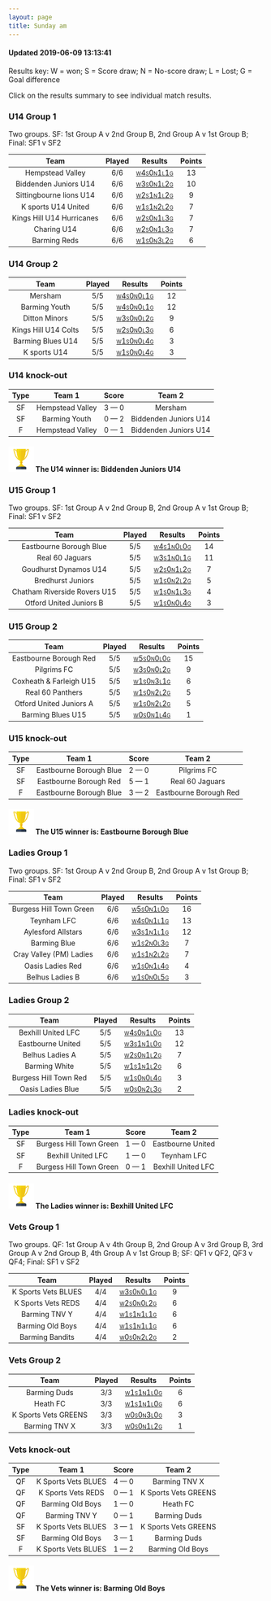 ```yaml
---
layout: page
title: Sunday am
---
```


#### Updated 2019-06-09 13:13:41 

Results key: W = won; S = Score draw; N = No-score draw; L = Lost; G = Goal difference

Click on the results summary to see individual match results.


### U14 Group 1
 Two groups. SF: 1st Group A v 2nd Group B, 2nd Group A v 1st Group B; Final: SF1 v SF2

|           Team            | Played |                                                                                   Results                                                                                    | Points |
|:-------------------------:|:------:|:----------------------------------------------------------------------------------------------------------------------------------------------------------------------------:|:------:|
|     Hempstead Valley      |  6/6   |     <a href="teamres/Hempstead-Valley-.html"><font size="1">W</font>4<font size="1">S</font>0<font size="1">N</font>1<font size="1">L</font>1<font size="1">G</font></a>     |   13   |
|   Biddenden Juniors U14   |  6/6   |   <a href="teamres/Biddenden-Juniors-U14.html"><font size="1">W</font>3<font size="1">S</font>0<font size="1">N</font>1<font size="1">L</font>2<font size="1">G</font></a>   |   10   |
|  Sittingbourne lions U14  |  6/6   |  <a href="teamres/Sittingbourne-lions-U14.html"><font size="1">W</font>2<font size="1">S</font>1<font size="1">N</font>1<font size="1">L</font>2<font size="1">G</font></a>  |   9    |
|    K sports U14 United    |  6/6   |    <a href="teamres/K-sports-U14-United.html"><font size="1">W</font>1<font size="1">S</font>1<font size="1">N</font>2<font size="1">L</font>2<font size="1">G</font></a>    |   7    |
| Kings Hill U14 Hurricanes |  6/6   | <a href="teamres/Kings-Hill-U14-Hurricanes.html"><font size="1">W</font>2<font size="1">S</font>0<font size="1">N</font>1<font size="1">L</font>3<font size="1">G</font></a> |   7    |
|        Charing U14        |  6/6   |        <a href="teamres/Charing-U14.html"><font size="1">W</font>2<font size="1">S</font>0<font size="1">N</font>1<font size="1">L</font>3<font size="1">G</font></a>        |   7    |
|       Barming Reds        |  6/6   |       <a href="teamres/Barming-Reds.html"><font size="1">W</font>1<font size="1">S</font>0<font size="1">N</font>3<font size="1">L</font>2<font size="1">G</font></a>        |   6    |



### U14 Group 2

|         Team         | Played |                                                                                 Results                                                                                 | Points |
|:--------------------:|:------:|:-----------------------------------------------------------------------------------------------------------------------------------------------------------------------:|:------:|
|       Mersham        |  5/5   |       <a href="teamres/Mersham.html"><font size="1">W</font>4<font size="1">S</font>0<font size="1">N</font>0<font size="1">L</font>1<font size="1">G</font></a>        |   12   |
|    Barming Youth     |  5/5   |    <a href="teamres/Barming-Youth.html"><font size="1">W</font>4<font size="1">S</font>0<font size="1">N</font>0<font size="1">L</font>1<font size="1">G</font></a>     |   12   |
|    Ditton Minors     |  5/5   |    <a href="teamres/Ditton-Minors.html"><font size="1">W</font>3<font size="1">S</font>0<font size="1">N</font>0<font size="1">L</font>2<font size="1">G</font></a>     |   9    |
| Kings Hill U14 Colts |  5/5   | <a href="teamres/Kings-Hill-U14-Colts.html"><font size="1">W</font>2<font size="1">S</font>0<font size="1">N</font>0<font size="1">L</font>3<font size="1">G</font></a> |   6    |
|  Barming Blues U14   |  5/5   |  <a href="teamres/Barming-Blues-U14.html"><font size="1">W</font>1<font size="1">S</font>0<font size="1">N</font>0<font size="1">L</font>4<font size="1">G</font></a>   |   3    |
|     K sports U14     |  5/5   |     <a href="teamres/K-sports-U14.html"><font size="1">W</font>1<font size="1">S</font>0<font size="1">N</font>0<font size="1">L</font>4<font size="1">G</font></a>     |   3    |



### U14 knock-out
 

| Type |      Team 1      |    Score    |        Team 2         |
|:----:|:----------------:|:-----------:|:---------------------:|
|  SF  | Hempstead Valley | 3 &mdash; 0 |        Mersham        |
|  SF  |  Barming Youth   | 0 &mdash; 2 | Biddenden Juniors U14 |
|  F   | Hempstead Valley | 0 &mdash; 1 | Biddenden Juniors U14 |


#### <img src="assets/images/animated-trophy.gif" height="50"> The U14 winner is: Biddenden Juniors U14
### U15 Group 1
 Two groups. SF: 1st Group A v 2nd Group B, 2nd Group A v 1st Group B; Final: SF1 v SF2

|             Team             | Played |                                                                                     Results                                                                                     | Points |
|:----------------------------:|:------:|:-------------------------------------------------------------------------------------------------------------------------------------------------------------------------------:|:------:|
|   Eastbourne Borough Blue    |  5/5   |   <a href="teamres/Eastbourne-Borough-Blue.html"><font size="1">W</font>4<font size="1">S</font>1<font size="1">N</font>0<font size="1">L</font>0<font size="1">G</font></a>    |   14   |
|       Real 60 Jaguars        |  5/5   |       <a href="teamres/Real-60-Jaguars-.html"><font size="1">W</font>3<font size="1">S</font>1<font size="1">N</font>0<font size="1">L</font>1<font size="1">G</font></a>       |   11   |
|    Goudhurst Dynamos U14     |  5/5   |    <a href="teamres/Goudhurst-Dynamos-U14.html"><font size="1">W</font>2<font size="1">S</font>0<font size="1">N</font>1<font size="1">L</font>2<font size="1">G</font></a>     |   7    |
|      Bredhurst Juniors       |  5/5   |      <a href="teamres/Bredhurst-Juniors.html"><font size="1">W</font>1<font size="1">S</font>0<font size="1">N</font>2<font size="1">L</font>2<font size="1">G</font></a>       |   5    |
| Chatham Riverside Rovers U15 |  5/5   | <a href="teamres/Chatham-Riverside-Rovers-U15.html"><font size="1">W</font>1<font size="1">S</font>0<font size="1">N</font>1<font size="1">L</font>3<font size="1">G</font></a> |   4    |
|   Otford United Juniors B    |  5/5   |   <a href="teamres/Otford-United-Juniors-B.html"><font size="1">W</font>1<font size="1">S</font>0<font size="1">N</font>0<font size="1">L</font>4<font size="1">G</font></a>    |   3    |



### U15 Group 2

|          Team           | Played |                                                                                  Results                                                                                   | Points |
|:-----------------------:|:------:|:--------------------------------------------------------------------------------------------------------------------------------------------------------------------------:|:------:|
| Eastbourne Borough Red  |  5/5   | <a href="teamres/Eastbourne-Borough-Red-.html"><font size="1">W</font>5<font size="1">S</font>0<font size="1">N</font>0<font size="1">L</font>0<font size="1">G</font></a> |   15   |
|       Pilgrims FC       |  5/5   |       <a href="teamres/Pilgrims-FC.html"><font size="1">W</font>3<font size="1">S</font>0<font size="1">N</font>0<font size="1">L</font>2<font size="1">G</font></a>       |   9    |
| Coxheath & Farleigh U15 |  5/5   | <a href="teamres/Coxheath-&-Farleigh-U15.html"><font size="1">W</font>1<font size="1">S</font>0<font size="1">N</font>3<font size="1">L</font>1<font size="1">G</font></a> |   6    |
|    Real 60 Panthers     |  5/5   |    <a href="teamres/Real-60-Panthers-.html"><font size="1">W</font>1<font size="1">S</font>0<font size="1">N</font>2<font size="1">L</font>2<font size="1">G</font></a>    |   5    |
| Otford United Juniors A |  5/5   | <a href="teamres/Otford-United-Juniors-A.html"><font size="1">W</font>1<font size="1">S</font>0<font size="1">N</font>2<font size="1">L</font>2<font size="1">G</font></a> |   5    |
|    Barming Blues U15    |  5/5   |    <a href="teamres/Barming-Blues-U15.html"><font size="1">W</font>0<font size="1">S</font>0<font size="1">N</font>1<font size="1">L</font>4<font size="1">G</font></a>    |   1    |



### U15 knock-out
 

| Type |         Team 1          |    Score    |         Team 2         |
|:----:|:-----------------------:|:-----------:|:----------------------:|
|  SF  | Eastbourne Borough Blue | 2 &mdash; 0 |      Pilgrims FC       |
|  SF  | Eastbourne Borough Red  | 5 &mdash; 1 |    Real 60 Jaguars     |
|  F   | Eastbourne Borough Blue | 3 &mdash; 2 | Eastbourne Borough Red |


#### <img src="assets/images/animated-trophy.gif" height="50"> The U15 winner is: Eastbourne Borough Blue
### Ladies Group 1
 Two groups. SF: 1st Group A v 2nd Group B, 2nd Group A v 1st Group B; Final: SF1 v SF2

|          Team           | Played |                                                                                   Results                                                                                   | Points |
|:-----------------------:|:------:|:---------------------------------------------------------------------------------------------------------------------------------------------------------------------------:|:------:|
| Burgess Hill Town Green |  6/6   | <a href="teamres/Burgess-Hill-Town-Green.html"><font size="1">W</font>5<font size="1">S</font>0<font size="1">N</font>1<font size="1">L</font>0<font size="1">G</font></a>  |   16   |
|       Teynham LFC       |  6/6   |       <a href="teamres/Teynham-LFC.html"><font size="1">W</font>4<font size="1">S</font>0<font size="1">N</font>1<font size="1">L</font>1<font size="1">G</font></a>        |   13   |
|   Aylesford Allstars    |  6/6   |   <a href="teamres/Aylesford-Allstars-.html"><font size="1">W</font>3<font size="1">S</font>1<font size="1">N</font>1<font size="1">L</font>1<font size="1">G</font></a>    |   12   |
|      Barming Blue       |  6/6   |       <a href="teamres/Barming-Blue.html"><font size="1">W</font>1<font size="1">S</font>2<font size="1">N</font>0<font size="1">L</font>3<font size="1">G</font></a>       |   7    |
| Cray Valley (PM) Ladies |  6/6   | <a href="teamres/Cray-Valley-(PM)-Ladies-.html"><font size="1">W</font>1<font size="1">S</font>1<font size="1">N</font>2<font size="1">L</font>2<font size="1">G</font></a> |   7    |
|    Oasis Ladies Red     |  6/6   |     <a href="teamres/Oasis-Ladies-Red.html"><font size="1">W</font>1<font size="1">S</font>0<font size="1">N</font>1<font size="1">L</font>4<font size="1">G</font></a>     |   4    |
|     Belhus Ladies B     |  6/6   |     <a href="teamres/Belhus-Ladies-B.html"><font size="1">W</font>1<font size="1">S</font>0<font size="1">N</font>0<font size="1">L</font>5<font size="1">G</font></a>      |   3    |



### Ladies Group 2

|         Team          | Played |                                                                                 Results                                                                                  | Points |
|:---------------------:|:------:|:------------------------------------------------------------------------------------------------------------------------------------------------------------------------:|:------:|
|  Bexhill United LFC   |  5/5   |  <a href="teamres/Bexhill-United-LFC.html"><font size="1">W</font>4<font size="1">S</font>0<font size="1">N</font>1<font size="1">L</font>0<font size="1">G</font></a>   |   13   |
|   Eastbourne United   |  5/5   |   <a href="teamres/Eastbourne-United.html"><font size="1">W</font>3<font size="1">S</font>1<font size="1">N</font>1<font size="1">L</font>0<font size="1">G</font></a>   |   12   |
|    Belhus Ladies A    |  5/5   |    <a href="teamres/Belhus-Ladies-A.html"><font size="1">W</font>2<font size="1">S</font>0<font size="1">N</font>1<font size="1">L</font>2<font size="1">G</font></a>    |   7    |
|     Barming White     |  5/5   |     <a href="teamres/Barming-White.html"><font size="1">W</font>1<font size="1">S</font>1<font size="1">N</font>1<font size="1">L</font>2<font size="1">G</font></a>     |   6    |
| Burgess Hill Town Red |  5/5   | <a href="teamres/Burgess-Hill-Town-Red.html"><font size="1">W</font>1<font size="1">S</font>0<font size="1">N</font>0<font size="1">L</font>4<font size="1">G</font></a> |   3    |
|   Oasis Ladies Blue   |  5/5   |   <a href="teamres/Oasis-Ladies-Blue.html"><font size="1">W</font>0<font size="1">S</font>0<font size="1">N</font>2<font size="1">L</font>3<font size="1">G</font></a>   |   2    |



### Ladies knock-out
 

| Type |         Team 1          |    Score    |       Team 2       |
|:----:|:-----------------------:|:-----------:|:------------------:|
|  SF  | Burgess Hill Town Green | 1 &mdash; 0 | Eastbourne United  |
|  SF  |   Bexhill United LFC    | 1 &mdash; 0 |    Teynham LFC     |
|  F   | Burgess Hill Town Green | 0 &mdash; 1 | Bexhill United LFC |


#### <img src="assets/images/animated-trophy.gif" height="50"> The Ladies winner is: Bexhill United LFC
### Vets Group 1
 Two groups. QF: 1st Group A v 4th Group B, 2nd Group A v 3rd Group B, 3rd Group A v 2nd Group B, 4th Group A v 1st Group B; SF: QF1 v QF2, QF3 v QF4; Final: SF1 v SF2

|        Team         | Played |                                                                                Results                                                                                 | Points |
|:-------------------:|:------:|:----------------------------------------------------------------------------------------------------------------------------------------------------------------------:|:------:|
| K Sports Vets BLUES |  4/4   | <a href="teamres/K-Sports-Vets-BLUES.html"><font size="1">W</font>3<font size="1">S</font>0<font size="1">N</font>0<font size="1">L</font>1<font size="1">G</font></a> |   9    |
| K Sports Vets REDS  |  4/4   | <a href="teamres/K-Sports-Vets-REDS.html"><font size="1">W</font>2<font size="1">S</font>0<font size="1">N</font>0<font size="1">L</font>2<font size="1">G</font></a>  |   6    |
|    Barming TNV Y    |  4/4   |    <a href="teamres/Barming-TNV-Y.html"><font size="1">W</font>1<font size="1">S</font>1<font size="1">N</font>1<font size="1">L</font>1<font size="1">G</font></a>    |   6    |
|  Barming Old Boys   |  4/4   |  <a href="teamres/Barming-Old-Boys.html"><font size="1">W</font>1<font size="1">S</font>1<font size="1">N</font>1<font size="1">L</font>1<font size="1">G</font></a>   |   6    |
|   Barming Bandits   |  4/4   |   <a href="teamres/Barming-Bandits.html"><font size="1">W</font>0<font size="1">S</font>0<font size="1">N</font>2<font size="1">L</font>2<font size="1">G</font></a>   |   2    |



### Vets Group 2

|         Team         | Played |                                                                                 Results                                                                                 | Points |
|:--------------------:|:------:|:-----------------------------------------------------------------------------------------------------------------------------------------------------------------------:|:------:|
|     Barming Duds     |  3/3   |     <a href="teamres/Barming-Duds.html"><font size="1">W</font>1<font size="1">S</font>1<font size="1">N</font>1<font size="1">L</font>0<font size="1">G</font></a>     |   6    |
|       Heath FC       |  3/3   |       <a href="teamres/Heath-FC.html"><font size="1">W</font>1<font size="1">S</font>1<font size="1">N</font>1<font size="1">L</font>0<font size="1">G</font></a>       |   6    |
| K Sports Vets GREENS |  3/3   | <a href="teamres/K-Sports-Vets-GREENS.html"><font size="1">W</font>0<font size="1">S</font>0<font size="1">N</font>3<font size="1">L</font>0<font size="1">G</font></a> |   3    |
|    Barming TNV X     |  3/3   |    <a href="teamres/Barming-TNV-X.html"><font size="1">W</font>0<font size="1">S</font>0<font size="1">N</font>1<font size="1">L</font>2<font size="1">G</font></a>     |   1    |



### Vets knock-out
 

| Type |       Team 1        |    Score    |        Team 2        |
|:----:|:-------------------:|:-----------:|:--------------------:|
|  QF  | K Sports Vets BLUES | 4 &mdash; 0 |    Barming TNV X     |
|  QF  | K Sports Vets REDS  | 0 &mdash; 1 | K Sports Vets GREENS |
|  QF  |  Barming Old Boys   | 1 &mdash; 0 |       Heath FC       |
|  QF  |    Barming TNV Y    | 0 &mdash; 1 |     Barming Duds     |
|  SF  | K Sports Vets BLUES | 3 &mdash; 1 | K Sports Vets GREENS |
|  SF  |  Barming Old Boys   | 3 &mdash; 1 |     Barming Duds     |
|  F   | K Sports Vets BLUES | 1 &mdash; 2 |   Barming Old Boys   |


#### <img src="assets/images/animated-trophy.gif" height="50"> The Vets winner is: Barming Old Boys

<br /><br /><br />